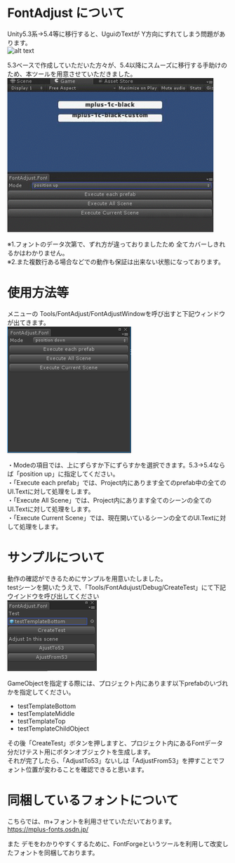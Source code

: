 # FontAdjust について
Unity5.3系→5.4等に移行すると、UguiのTextが Y方向にずれてしまう問題があります。<br />
![alt text](53xto54x.png)

5.3ベースで作成していただいた方々が、5.4以降にスムーズに移行する手助けのため、本ツールを用意させていただきました。<br />
![alt text](doc/img/FontAdjust.gif)  


※1.フォントのデータ次第で、ずれ方が違っておりましたため 全てカバーしきれるかはわかりません。<br />
※2.また複数行ある場合などでの動作も保証は出来ない状態になっております。<br />

# 使用方法等

メニューの Tools/FontAdjust/FontAdjustWindowを呼び出すと下記ウィンドウが出てきます。<br />
![alt text](doc/img/FontAdjustWindow.png)  

・Modeの項目では、上にずらすか下にずらすかを選択できます。5.3->5.4ならば「position up」に指定してください。<br />
・「Execute each prefab」では、Project内にあります全てのprefab中の全てのUI.Textに対して処理をします。<br />
・「Execute All Scene」では、Project内にあります全てのシーンの全てのUI.Textに対して処理をします。<br />
・「Execute Current Scene」では、現在開いているシーンの全てのUI.Textに対して処理をします。<br />



# サンプルについて
動作の確認ができるためにサンプルを用意いたしました。<br />
testシーンを開いたうえで、「Tools/FontAdujust/Debug/CreateTest」にて下記ウインドウを呼び出してください<br />
![alt text](doc/img/CreateTest.png)  

GameObjectを指定する際には、プロジェクト内にあります以下prefabのいづれかを指定してください。<br />
 - testTemplateBottom<br/>
 - testTemplateMiddle<br/>
 - testTemplateTop<br/>
 - testTemplateChildObject<br/>

その後「CreateTest」ボタンを押しますと、プロジェクト内にあるFontデータ分だけテスト用にボタンオブジェクトを生成します。<br />
それが完了したら、「AdjustTo53」ないしは「AdjustFrom53」を押すことでフォント位置が変わることを確認できると思います。

# 同梱しているフォントについて
こちらでは、m+フォントを利用させていただいております。<br />
https://mplus-fonts.osdn.jp/

また デモをわかりやすくするために、FontForgeというツールを利用して改変したフォントを同梱しております。


